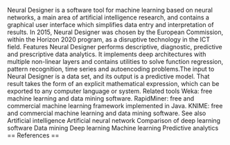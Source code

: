 Neural Designer is a software tool for machine learning based on neural
networks, a main area of artificial intelligence research, and contains
a graphical user interface which simplifies data entry and
interpretation of results. In 2015, Neural Designer was chosen by the
European Commission, within the Horizon 2020 program, as a disruptive
technology in the ICT field. Features Neural Designer performs
descriptive, diagnostic, predictive and prescriptive data analytics. It
implements deep architectures with multiple non-linear layers and
contains utilities to solve function regression, pattern recognition,
time series and autoencoding problems.The input to Neural Designer is a
data set, and its output is a predictive model. That result takes the
form of an explicit mathematical expression, which can be exported to
any computer language or system. Related tools Weka: free machine
learning and data mining software. RapidMiner: free and commercial
machine learning framework implemented in Java. KNIME: free and
commercial machine learning and data mining software. See also
Artificial intelligence Artificial neural network Comparison of deep
learning software Data mining Deep learning Machine learning Predictive
analytics == References ==
